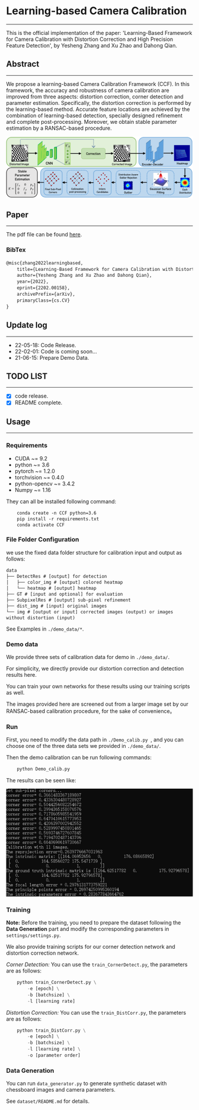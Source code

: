 
# Learning-based Camera Calibration
---
This is the official implementation of the paper: 'Learning-Based Framework for Camera Calibration with Distortion Correction and High Precision Feature Detection', by Yesheng Zhang and Xu Zhao and Dahong Qian.

## Abstract
---
We propose a learning-based Camera Calibration Framework (CCF).
In this framework, the accuracy and robustness of camera calibration are improved from three aspects: distortion correction, corner detection and parameter estimation.
Specifically, the distortion correction is performed by the learning-based method.
Accurate feature locations are achieved by the combination of learning-based detection, specially designed refinement and complete post-processing.
Moreover, we obtain stable parameter estimation by a RANSAC-based procedure.

![MainFig](./assets/MainFig.png)

## Paper  
---

The pdf file can be found [here](https://arxiv.org/abs/2202.00158). 

### BibTex
```Latex
@misc{zhang2022learningbased,
    title={Learning-Based Framework for Camera Calibration with Distortion Correction and High Precision Feature Detection},
    author={Yesheng Zhang and Xu Zhao and Dahong Qian},
    year={2022},
    eprint={2202.00158},
    archivePrefix={arXiv},
    primaryClass={cs.CV}
}
```


## Update log
---
- 22-05-18: Code Release.
- 22-02-01: Code is coming soon...
- 21-06-15: Prepare Demo Data.

## TODO LIST
---

- [x] code release.
- [x] README complete.

## Usage
---

### Requirements
- CUDA ~= 9.2
- python ~= 3.6
- pytorch ~= 1.2.0
- torchvision ~= 0.4.0
- python-opencv ~= 3.4.2
- Numpy ~= 1.16

They can all be installed following command:
``` shell
    conda create -n CCF python=3.6
    pip install -r requirements.txt
    conda activate CCF
```


### File Folder Configuration  


we use the fixed data folder structure for calibration input and output as follows:

``` shell
data
├── DetectRes # [output] for detection
│   ├── color_img # [output] colored heatmap
│   └── heatmap # [output] heatmap
├── GT # [input and optional] for evaluation
├── SubpixelRes # [output] sub-pixel refinement
├── dist_img # [input] original images
└── img # [output or input] corrected images (output) or images without distortion (input)
```

See Examples in `./demo_data/*`.


### Demo data

We provide three sets of calibration data for demo in `./demo_data/`.

For simplicity, we directly provide our distortion correction and detection results here.

You can train your own networks for these results using our training scripts as well.

The images provided here are screened out from a larger image set by our RANSAC-based calibration procedure, for the sake of convenience。

### Run 
First, you need to modify the data path in `./Demo_calib.py `, and you can choose one of the three data sets we provided in `./demo_data/`.

Then the demo calibration can be run following commands:
```python
    python Demo_calib.py
```

The results can be seen like:

![example](./assets/example.png)


### Training

**Note:** Before the training, you need to prepare the dataset following the **Data Generation** part and modify the corresponding parameters in `settings/settings.py`.

We also provide training scripts for our corner detection network and distortion correction network.

*Corner Detection:* You can use the `train_CornerDetect.py`, the parameters are as follows:

```python
    python train_CornerDetect.py \
        -e [epoch] \
        -b [batchsize] \
        -l [learning rate]
```

*Distortion Correction:* You can use the `train_DistCorr.py`, the parameters are as follows:

```python
    python train_DistCorr.py \
        -e [epoch] \
        -b [batchsize] \
        -l [learning rate] \
        -o [parameter order]
```

### Data Generation
You can run `data_generator.py` to generate synthetic dataset with chessboard images and camera parameters.

See `dataset/README.md` for details.
